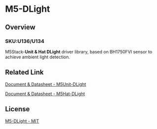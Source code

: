# M5-DLight

## Overview

### SKU:U136/U134

M5Stack-**Unit & Hat DLight** driver library, based on BH1750FVI sensor to achieve ambient light detection.

## Related Link

[Document & Datasheet - M5Unit-DLight](https://docs.m5stack.com/en/unit/dlight)

[Document & Datasheet - M5Hat-DLight](https://docs.m5stack.com/en/hat/hat_dlight)


## License

[M5-DLight - MIT](LICENSE)
